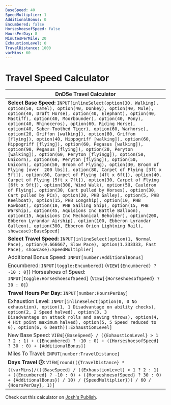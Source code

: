 ```yaml
---
BaseSpeed: 40
SpeedMultiplier: 1
AdditionalBonus: 0
Encumbered: false
HorseshoesofSpeed: false
HoursPerDay: 8
MinutesPerMile: 20
ExhaustionLevel: 0
TravelDistance: 1000
varMins: 60
---
```


# Travel Speed Calculator

| DnD5e Travel Calculator  |
| ------------------------------------------------------------------------------------------------------------------------------------------- |
| **Select Base Speed:** `INPUT[inlineSelect(option(30, Walking), option(50, Camel), option(40, Donkey), option(40, Mule), option(40, Draft Horse), option(40, Elephant), option(40, Mastiff), option(40, Moorbounder), option(40, Pony), option(40, Rhinoceros), option(60, Riding Horse), option(40, Saber-Toothed Tiger), option(60, Warhorse), option(20, Griffon [walking]), option(80, Griffon [flying]), option(40, Hippogriff [walking]), option(60, Hippogriff [flying]), option(60, Pegasus [walking]), option(90, Pegasus [flying]), option(20, Peryton [walking]), option(60, Peryton [flyingg]), option(50, Unicorn), option(60, Peryton [flying]), option(50, Unicorn), option(50, Broom of Flying), option(30, Broom of Flying [over  200 lbs]), option(80, Carpet of Flying [3ft x 5ft]), option(60, Carpet of Flying [4ft x 6ft]), option(40, Carpet of Flying [5ft x 7ft]), option(30, Carpet of Flying [6ft x 9ft]), option(300, Wind Walk), option(50, Cauldron of Flying), option(30, Cart pulled by Horses), option(30, Cart pulled by PCs), option(20, PHB Galley), option(5, PHB Keelboat), option(15, PHB Longship), option(10, PHB Rowboat), option(10, PHB Sailing Ship), option(15, PHB Warship), option(45, Aquisions Inc Battle Balloon), option(15, Aquisions Inc Mechanical Beholder), option(200, Ebberon Lyrandar Airship), option(100, Ebberon Lyrandar Galleon), option(300, Ebberon Orien Lightning Rail), showcase):BaseSpeed]` |
| **Select Travel Speed:** `INPUT[inlineSelect(option(1, Normal Pace), option(0.666667, Slow Pace), option(1.333333, Fast Pace), showcase):SpeedMultiplier]`  |
| Additional Bonus Speed: `INPUT[number:AdditionalBonus]` |
| Encumbered: `INPUT[toggle:Encumbered]` (`VIEW[{Encumbered} ? -10 : 0]`) Horseshoes of Speed: `INPUT[toggle:HorseshoesofSpeed]` (`VIEW[{HorseshoesofSpeed} ? 30 : 0]`)  |
| **Travel Hours Per Day:** `INPUT[number:HoursPerDay]`  |
| Exhaustion Level: `INPUT[inlineSelect(option(0, 0 No exhaustion), option(1, 1 Disadvantage on ability checks), option(2, 2 Speed halved), option(3, 3 Disadvantage on attack rolls and saving throws), option(4, 4 Hit point maximum halved), option(5, 5 Speed reduced to 0), option(6, 6 Death)):ExhaustionLevel]` |
| New Base Speed: `VIEW[{BaseSpeed} / ({ExhaustionLevel} > 1 ? 2 : 1) + ({Encumbered} ? -10 : 0) + ({HorseshoesofSpeed} ? 30 : 0) + {AdditionalBonus}]`  |
| Miles To Travel:  `INPUT[number:TravelDistance]`  |
| **Days Travel 🕓:** `VIEW[round(({TravelDistance} * ({varMins}/(({BaseSpeed} / ({ExhaustionLevel} > 1 ? 2 : 1) + ({Encumbered} ? -10 : 0) + ({HorseshoesofSpeed} ? 30 : 0) + {AdditionalBonus}) / 10) / {SpeedMultiplier})) / 60 / {HoursPerDay}, 1)]` |

Check out this calculator on [Josh's Publish](https://obsidianttrpgtutorials.com/Obsidian+TTRPG+Tutorials/Plugin+Tutorials/Travel+Calculators/DnD+5e+Travel+Calc/DnD+5e+Travel+Calc).